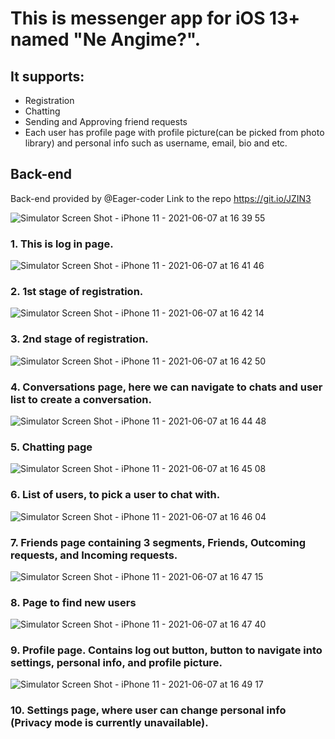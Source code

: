 # This is messenger app for iOS 13+ named "Ne Angime?".
## It supports:
- Registration
- Chatting
- Sending and Approving friend requests
- Each user has profile page with profile picture(can be picked from photo library) and personal info such as username, email, bio and etc.

## Back-end
Back-end provided by @Eager-coder 
Link to the repo https://git.io/JZIN3


![Simulator Screen Shot - iPhone 11 - 2021-06-07 at 16 39 55](https://user-images.githubusercontent.com/68700872/121003145-014d9d00-c7af-11eb-8562-77ff0e43adc1.png)

### 1. This is log in page.

![Simulator Screen Shot - iPhone 11 - 2021-06-07 at 16 41 46](https://user-images.githubusercontent.com/68700872/121003354-4245b180-c7af-11eb-991a-1b474761ccaa.png)

### 2. 1st stage of registration.

![Simulator Screen Shot - iPhone 11 - 2021-06-07 at 16 42 14](https://user-images.githubusercontent.com/68700872/121003413-52f62780-c7af-11eb-8691-b76ed3a3169f.png)

### 3. 2nd stage of registration.

![Simulator Screen Shot - iPhone 11 - 2021-06-07 at 16 42 50](https://user-images.githubusercontent.com/68700872/121003479-686b5180-c7af-11eb-8377-0e2473fb8ee2.png)

### 4. Conversations page, here we can navigate to chats and user list to create a conversation.

![Simulator Screen Shot - iPhone 11 - 2021-06-07 at 16 44 48](https://user-images.githubusercontent.com/68700872/121003733-ae281a00-c7af-11eb-9722-6ee9c9aca449.png)

### 5. Chatting page

![Simulator Screen Shot - iPhone 11 - 2021-06-07 at 16 45 08](https://user-images.githubusercontent.com/68700872/121003780-ba13dc00-c7af-11eb-912a-a9ed2ff8e8fa.png)

### 6. List of users, to pick a user to chat with.

![Simulator Screen Shot - iPhone 11 - 2021-06-07 at 16 46 04](https://user-images.githubusercontent.com/68700872/121003899-dc0d5e80-c7af-11eb-9abc-e8d4c6271ec4.png)

### 7. Friends page containing 3 segments, Friends, Outcoming requests, and Incoming requests.

![Simulator Screen Shot - iPhone 11 - 2021-06-07 at 16 47 15](https://user-images.githubusercontent.com/68700872/121004056-06f7b280-c7b0-11eb-8a92-0c9aff4993d4.png)

### 8. Page to find new users

![Simulator Screen Shot - iPhone 11 - 2021-06-07 at 16 47 40](https://user-images.githubusercontent.com/68700872/121004111-1840bf00-c7b0-11eb-901f-d535af22b303.png)

### 9. Profile page. Contains log out button, button to navigate into settings, personal info, and profile picture.

![Simulator Screen Shot - iPhone 11 - 2021-06-07 at 16 49 17](https://user-images.githubusercontent.com/68700872/121004282-4faf6b80-c7b0-11eb-8123-52a5aa0caa2c.png)

### 10. Settings page, where user can change personal info (Privacy mode is currently unavailable).







